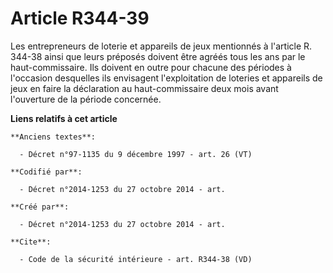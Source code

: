 # Article R344-39

Les entrepreneurs de loterie et appareils de jeux mentionnés à l'article R. 344-38 ainsi que leurs préposés doivent être
agréés tous les ans par le haut-commissaire. Ils doivent en outre pour chacune des périodes à l'occasion desquelles ils
envisagent l'exploitation de loteries et appareils de jeux en faire la déclaration au haut-commissaire deux mois avant
l'ouverture de la période concernée.

**Liens relatifs à cet article**

	**Anciens textes**:

	  - Décret n°97-1135 du 9 décembre 1997 - art. 26 (VT)

	**Codifié par**:

	  - Décret n°2014-1253 du 27 octobre 2014 - art.

	**Créé par**:

	  - Décret n°2014-1253 du 27 octobre 2014 - art.

	**Cite**:

	  - Code de la sécurité intérieure - art. R344-38 (VD)
